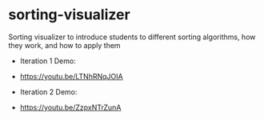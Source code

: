 # sorting-visualizer
Sorting visualizer to introduce students to different sorting algorithms, how they work, and how to apply them

- Iteration 1 Demo:
- https://youtu.be/LTNhRNqJOIA

- Iteration 2 Demo:
- https://youtu.be/ZzpxNTrZunA
